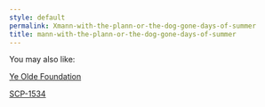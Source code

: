 ```yaml
---
style: default
permalink: Xmann-with-the-plann-or-the-dog-gone-days-of-summer
title: mann-with-the-plann-or-the-dog-gone-days-of-summer
---
```

You may also like:

[Ye Olde Foundation](http://scp-wiki.net/ye-olde-foundation)

[SCP-1534](http://scp-wiki.net/scp-1534)
